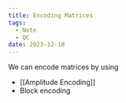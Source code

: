 ```yaml
---
title: Encoding Matrices
tags:
  - Note
  - QC
date: 2023-12-18
---
```

We can encode matrices by using
- [[Amplitude Encoding]]
- Block encoding
